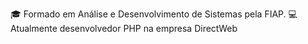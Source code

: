 🎓 Formado em Análise e Desenvolvimento de Sistemas pela FIAP.
💻 Atualmente desenvolvedor PHP na empresa DirectWeb

